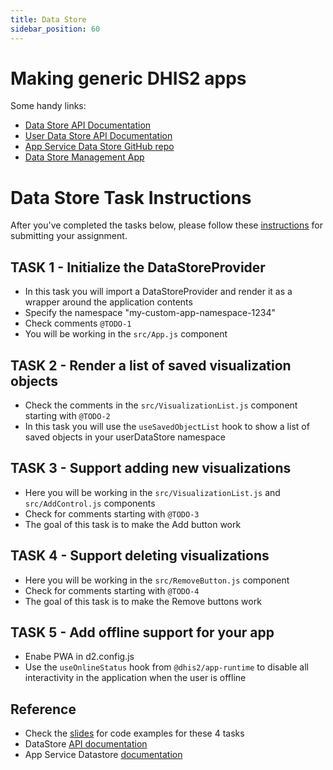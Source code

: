 ```yaml
---
title: Data Store
sidebar_position: 60
---
```


# Making generic DHIS2 apps

Some handy links:

-   [Data Store API Documentation](https://docs.dhis2.org/en/develop/using-the-api/dhis-core-version-238/data-store.html)
-   [User Data Store API Documentation](https://docs.dhis2.org/en/develop/using-the-api/dhis-core-version-238/data-store.html#webapi_user_data_store)
-   [App Service Data Store GitHub repo](https://github.com/dhis2/app-service-datastore)
-   [Data Store Management App](https://academy.demos.dhis2.org/web-app/dhis-web-datastore/index.html#/)

# Data Store Task Instructions

After you've completed the tasks below, please follow these [instructions](./before-we-start/GET_STARTED.md#how-to-submit-assignments) for submitting your assignment.

## TASK 1 - Initialize the DataStoreProvider

- In this task you will import a DataStoreProvider and render it as a wrapper around the application contents
- Specify the namespace "my-custom-app-namespace-1234"
- Check comments `@TODO-1`
- You will be working in the `src/App.js` component

## TASK 2 - Render a list of saved visualization objects

- Check the comments in the `src/VisualizationList.js` component starting with `@TODO-2`
- In this task you will use the `useSavedObjectList` hook to show a list of saved objects in your userDataStore namespace

## TASK 3 - Support adding new visualizations

- Here you will be working in the `src/VisualizationList.js` and `src/AddControl.js` components
- Check for comments starting with `@TODO-3`
- The goal of this task is to make the Add button work

## TASK 4 - Support deleting visualizations

- Here you will be working in the `src/RemoveButton.js` component
- Check for comments starting with `@TODO-4`
- The goal of this task is to make the Remove buttons work

## TASK 5 - Add offline support for your app

- Enabe PWA in d2.config.js
- Use the `useOnlineStatus` hook from `@dhis2/app-runtime` to disable all interactivity in the application when the user is offline

## Reference

- Check the [slides](https://docs.google.com/presentation/d/1OHwNn4TABl4dRoTTAAmyDw3GQo41HGgmAZ4MaTzbTmo/edit?usp=sharing) for code examples for these 4 tasks
- DataStore [API documentation](https://docs.dhis2.org/en/develop/using-the-api/dhis-core-version-236/data-store.html)
- App Service Datastore [documentation](https://github.com/dhis2/app-service-datastore)
